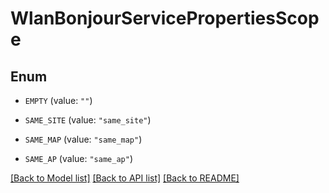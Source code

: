 # WlanBonjourServicePropertiesScope

## Enum


* `EMPTY` (value: `""`)

* `SAME_SITE` (value: `"same_site"`)

* `SAME_MAP` (value: `"same_map"`)

* `SAME_AP` (value: `"same_ap"`)


[[Back to Model list]](../README.md#documentation-for-models) [[Back to API list]](../README.md#documentation-for-api-endpoints) [[Back to README]](../README.md)


